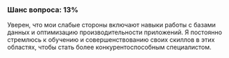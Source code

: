 ### Шанс вопроса: 13%

Уверен, что мои слабые стороны включают навыки работы с базами данных и оптимизацию производительности приложений. Я постоянно стремлюсь к обучению и совершенствованию своих скиллов в этих областях, чтобы стать более конкурентоспособным специалистом.